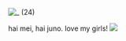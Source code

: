 ![_ (24)](https://github.com/takoyakichomper/takoyakichomper/assets/160984915/cd987ae4-4d47-4fd6-b884-bf0305432ef5)

hai mei, hai juno. love my girls! ![](https://watermelon.crd.co/assets/images/gallery02/da73be23.gif?v=2a41aca3)
